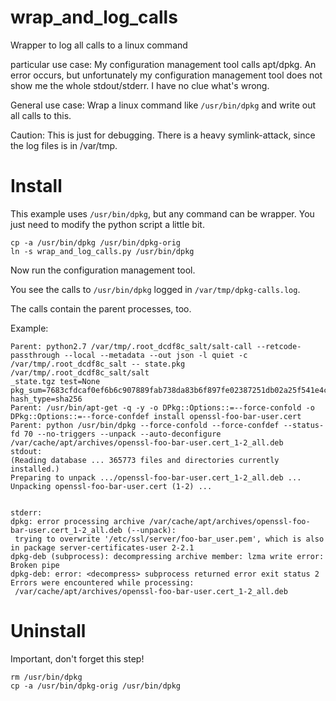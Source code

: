 # wrap_and_log_calls

Wrapper to log all calls to a linux command

particular use case: My configuration management tool calls apt/dpkg. An error occurs, but unfortunately my configuration management tool 
does not show me the whole stdout/stderr. I have no clue what's wrong.

General use case: Wrap a linux command like `/usr/bin/dpkg` and write out all calls to this.

Caution: This is just for debugging. There is a heavy symlink-attack, since the log files is in /var/tmp.

# Install

This example uses `/usr/bin/dpkg`, but any command can be wrapper. You just need to modify the python script a little bit.

```
cp -a /usr/bin/dpkg /usr/bin/dpkg-orig
ln -s wrap_and_log_calls.py /usr/bin/dpkg
```

Now run the configuration management tool.

You see the calls to `/usr/bin/dpkg` logged in `/var/tmp/dpkg-calls.log`.

The calls contain the parent processes, too.

Example:

```
Parent: python2.7 /var/tmp/.root_dcdf8c_salt/salt-call --retcode-passthrough --local --metadata --out json -l quiet -c /var/tmp/.root_dcdf8c_salt -- state.pkg /var/tmp/.root_dcdf8c_salt/salt
_state.tgz test=None pkg_sum=7683cfdcaf0ef6b6c907889fab738da83b6f897fe02387251db02a25f541e4ca hash_type=sha256
Parent: /usr/bin/apt-get -q -y -o DPkg::Options::=--force-confold -o DPkg::Options::=--force-confdef install openssl-foo-bar-user.cert
Parent: python /usr/bin/dpkg --force-confold --force-confdef --status-fd 70 --no-triggers --unpack --auto-deconfigure /var/cache/apt/archives/openssl-foo-bar-user.cert_1-2_all.deb
stdout:
(Reading database ... 365773 files and directories currently installed.)
Preparing to unpack .../openssl-foo-bar-user.cert_1-2_all.deb ...
Unpacking openssl-foo-bar-user.cert (1-2) ...


stderr:
dpkg: error processing archive /var/cache/apt/archives/openssl-foo-bar-user.cert_1-2_all.deb (--unpack):
 trying to overwrite '/etc/ssl/server/foo-bar_user.pem', which is also in package server-certificates-user 2-2.1
dpkg-deb (subprocess): decompressing archive member: lzma write error: Broken pipe
dpkg-deb: error: <decompress> subprocess returned error exit status 2
Errors were encountered while processing:
 /var/cache/apt/archives/openssl-foo-bar-user.cert_1-2_all.deb
```
# Uninstall

Important, don't forget this step!

```
rm /usr/bin/dpkg
cp -a /usr/bin/dpkg-orig /usr/bin/dpkg
```
